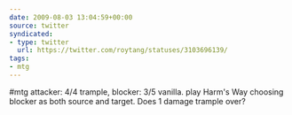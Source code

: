 ```yaml
---
date: 2009-08-03 13:04:59+00:00
source: twitter
syndicated:
- type: twitter
  url: https://twitter.com/roytang/statuses/3103696139/
tags:
- mtg
---
```


#mtg attacker: 4/4 trample, blocker: 3/5 vanilla. play Harm's Way choosing blocker as both source and target. Does 1 damage trample over?